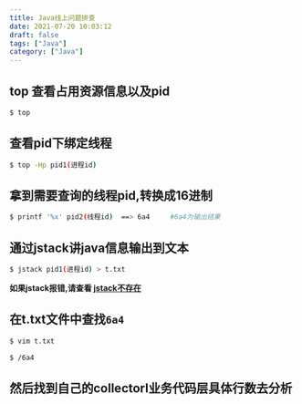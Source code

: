 ```yaml
---
title: Java线上问题排查
date: 2021-07-20 10:03:12
draft: false
tags: ["Java"]
category: ["Java"]
---
```


## top 查看占用资源信息以及pid
```bash
$ top 
```

## 查看pid下绑定线程
```bash
$ top -Hp pid1(进程id)
```

## 拿到需要查询的线程pid,转换成16进制
```bash
$ printf '%x' pid2(线程id)  ==> 6a4     #6a4为输出结果
```

## 通过jstack讲java信息输出到文本
```bash
$ jstack pid1(进程id) > t.txt
```

**如果jstack报错,请查看 [jstack不存在](https://cywhat.cn/2021/07/20/bash-jstack-%E6%9C%AA%E6%89%BE%E5%88%B0%E5%91%BD%E4%BB%A4/)**

## 在t.txt文件中查找```6a4```
```bash
$ vim t.txt

$ /6a4
```
## 然后找到自己的collectorl业务代码层具体行数去分析

